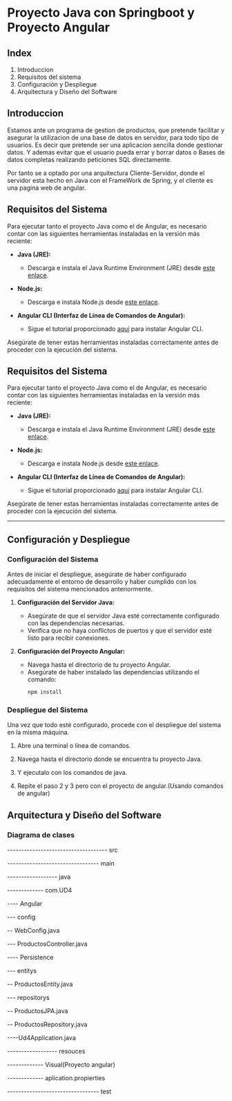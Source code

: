 # Proyecto Java con Springboot y Proyecto Angular

## Index
1. Introduccion
2. Requisitos del sistema
3. Configuración y Despliegue
4. Arquitectura y Diseño del Software


## Introduccion

Estamos ante un programa de gestion de productos, que pretende facilitar y asegurar la utilizacion de una base de datos en servidor, para todo tipo de usuarios. Es decir que pretende ser una aplicacion sencilla donde gestionar datos. Y ademas evitar que el usuario pueda errar y borrar datos o Bases de datos completas realizando peticiones SQL directamente.

Por tanto se a optado por una arquitectura Cliente-Servidor, donde el servidor esta hecho en Java con el FrameWork de Spring, y el cliente es una pagina web de angular.

## Requisitos del Sistema

Para ejecutar tanto el proyecto Java como el de Angular, es necesario contar con las siguientes herramientas instaladas en la versión más reciente:

- **Java (JRE):**
  - Descarga e instala el Java Runtime Environment (JRE) desde [este enlace](https://www.java.com/es/download/ie_manual.jsp).

- **Node.js:**
  - Descarga e instala Node.js desde [este enlace](https://nodejs.org/).

- **Angular CLI (Interfaz de Línea de Comandos de Angular):**
  - Sigue el tutorial proporcionado [aquí](https://www.freecodecamp.org/espanol/news/como-instalar-angular-en-windows/) para instalar Angular CLI.

Asegúrate de tener estas herramientas instaladas correctamente antes de proceder con la ejecución del sistema.

## Requisitos del Sistema

Para ejecutar tanto el proyecto Java como el de Angular, es necesario contar con las siguientes herramientas instaladas en la versión más reciente:

- **Java (JRE):**
  - Descarga e instala el Java Runtime Environment (JRE) desde [este enlace](https://www.java.com/es/download/ie_manual.jsp).

- **Node.js:**
  - Descarga e instala Node.js desde [este enlace](https://nodejs.org/).

- **Angular CLI (Interfaz de Línea de Comandos de Angular):**
  - Sigue el tutorial proporcionado [aquí](https://www.freecodecamp.org/espanol/news/como-instalar-angular-en-windows/) para instalar Angular CLI.

Asegúrate de tener estas herramientas instaladas correctamente antes de proceder con la ejecución del sistema.

---

## Configuración y Despliegue

### Configuración del Sistema

Antes de iniciar el despliegue, asegúrate de haber configurado adecuadamente el entorno de desarrollo y haber cumplido con los requisitos del sistema mencionados anteriormente.

1. **Configuración del Servidor Java:**
   - Asegúrate de que el servidor Java esté correctamente configurado con las dependencias necesarias.
   - Verifica que no haya conflictos de puertos y que el servidor esté listo para recibir conexiones.

2. **Configuración del Proyecto Angular:**
   - Navega hasta el directorio de tu proyecto Angular.
   - Asegúrate de haber instalado las dependencias utilizando el comando:
     ```bash
     npm install
     ```

### Despliegue del Sistema

Una vez que todo esté configurado, procede con el despliegue del sistema en la misma máquina.

1. Abre una terminal o línea de comandos.

2. Navega hasta el directorio donde se encuentra tu proyecto Java.

3. Y ejecutalo con los comandos de java.

4. Repite el paso 2 y 3 pero con el proyecto de angular.(Usando comandos de angular)

## Arquitectura y Diseño del Software

### Diagrama de clases
------------------------------------ src

--------------------------------- main

------------------ java

------------- com.UD4

---- Angular

--- config

-- WebConfig.java

--- ProductosController.java

---- Persistence

--- entitys

-- ProductosEntity.java

--- repositorys

-- ProductosJPA.java

-- ProductosRepository.java

----Ud4Application.java

------------------ resouces

------------- Visual(Proyecto angular)

------------- aplication.propierties

--------------------------------- test








